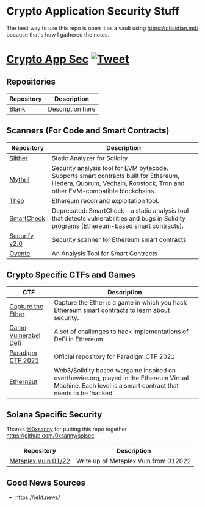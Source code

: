 # Crypto Application Security Stuff

The best way to use this repo is open it as a vault using https://obsidian.md/ because that's how I gathered the notes.


# [Crypto App Sec](https://github.com/Hack-with-Github/Awesome-Hacking) [![Tweet](https://img.shields.io/twitter/url/http/shields.io.svg?style=social)](https://twitter.com/intent/tweet?text=Crypto%20Application%20Security-%20a%20collection%20of%20lists%20for%20builders%20by%20@etsploit&url=https://github.com/etsploit/crypto-app-sec&hashtags=cryptosecurity,appsec,smartcontracts)


## Repositories

Repository | Description
---- | ----
[Blank](Null) 			| Description here

## Scanners (For Code and Smart Contracts)

Repository | Description
---- | ----
[Slither](https://github.com/crytic/slither) 			| Static Analyzer for Solidity
[Mythril](https://github.com/ConsenSys/mythril) 			| Security analysis tool for EVM bytecode. Supports smart contracts built for Ethereum, Hedera, Quorum, Vechain, Roostock, Tron and other EVM-compatible blockchains.
[Theo](https://github.com/cleanunicorn/theo) 			| Ethereum recon and exploitation tool.
[SmartCheck](https://github.com/smartdec/smartcheck) 			| Deprecated: SmartCheck – a static analysis tool that detects vulnerabilities and bugs in Solidity programs (Ethereum-based smart contracts).
[Securify v2.0](https://github.com/eth-sri/securify2) 			| Security scanner for Ethereum smart contracts 
[Oyente](https://github.com/enzymefinance/oyente) 			| An Analysis Tool for Smart Contracts



## Crypto Specific CTFs and Games

CTF | Description
---- | ----
[Capture the Ether](https://capturetheether.com/) 			| Capture the Ether is a game in which you hack Ethereum smart contracts to learn about security.
[Damn Vulnerabel Defi](https://github.com/tinchoabbate/damn-vulnerable-defi) 			| A set of challenges to hack implementations of DeFi in Ethereum
[Paradigm CTF 2021](https://github.com/paradigm-operations/paradigm-ctf-2021) 			| Official repository for Paradigm CTF 2021
[Ethernaut](https://ethernaut.openzeppelin.com/) 			| Web3/Solidity based wargame inspired on overthewire.org, played in the Ethereum Virtual Machine. Each level is a smart contract that needs to be 'hacked'.


## Solana Specific Security
Thanks [@0xsanny](https://twitter.com/0xsanny) for putting this repo together https://github.com/0xsanny/solsec

Repository | Description
---- | ----
[Metaplex Vuln 01/22](https://github.com/Bonfida/metaplex-vulnerability-012022) 			| Write up of Metaplex Vuln from 012022



## Good News Sources 
- https://rekt.news/
